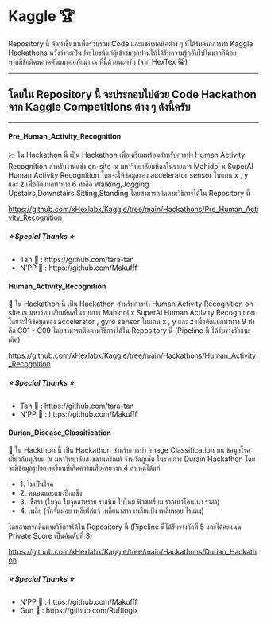 # Kaggle 🏆
 
<p>
 Repository นี้ จัดทำขึ้นมาเพื่อรวบรวม Code และแชร์เทคนิคต่าง ๆ ที่ได้รับจากการทำ Kaggle Hackathons หวังว่าจะเป็นประโยชน์แก่ผู้เข้าชมทุกท่านให้ได้รับความรู้กลับไปไม่มากก็น้อย <br> หากมีข้อผิดพลาดตัวผมขออภัยมา ณ ที่นี้ด้วยนะครับ (จาก HexTex 😸)
</p>

<hr>

## โดยใน Repository นี้ จะประกอบไปด้วย Code Hackathon จาก Kaggle Competitions ต่าง ๆ ดังนี้ครับ 

<hr>

#### Pre_Human_Activity_Recognition

<p>
 📈 ใน Hackathon นี้ เป็น Hackathon เพื่อเตรียมพร้อมสำหรับการทำ Human Activity Recognition สำหรับงานแข่ง on-site ณ มหาวิทยาลัยมหิดลในรายการ Mahidol x SuperAI Human Activity Recognition โดยจะให้ข้อมูลของ accelerator sensor ในแกน x , y และ z เพื่อคัดแยกท่าทาง 6 ท่าคือ Walking,Jogging Upstairs,Downstairs,Sitting,Standing โดยสามารถติดตามวิธีการได้ใน Repository นี้ 
</p>

https://github.com/xHexlabx/Kaggle/tree/main/Hackathons/Pre_Human_Activity_Recognition

##### ⭐ Special Thanks ⭐ 
 <p>
  <ul>
   <li>Tan 👾 : https://github.com/tara-tan</li>
   <li>N'PP 🦆 : https://github.com/Makufff</li>
  </ul>
</p>

#### Human_Activity_Recognition

<p>
 🥇 ใน Hackathon นี้ เป็น Hackathon สำหรับการทำ Human Activity Recognition on-site ณ มหาวิทยาลัยมหิดลในรายการ Mahidol x SuperAI Human Activity Recognition โดยจะให้ข้อมูลของ accelerator , gyro sensor ในแกน x , y และ z เพื่อคัดแยกท่าทาง 9 ท่าคือ C01 - C09 โดยสามารถติดตามวิธีการได้ใน Repository นี้ (Pipeline นี้ ได้รับรางวัลชนะเลิศ)
</p>

https://github.com/xHexlabx/Kaggle/tree/main/Hackathons/Human_Activity_Recognition

##### ⭐ Special Thanks ⭐ 
 <p>
  <ul>
   <li>Tan 👾 : https://github.com/tara-tan</li>
   <li>N'PP 🦆 : https://github.com/Makufff</li>
  </ul>
</p>

#### Durian_Disease_Classification

<p> 🍐 ใน Hackthon นี้ เป็น Hackathon สำหรับการทำ Image Classification บน ข้อมูลโรคเกี่ยวกับทุเรียน ณ มหาวิทยาลัยสงขลานคริณท์ จังหวัดภูเก็ต ในรายการ Durain Hackathon โดยจะมีข้อมูลรูปของทุเรียนที่เกิดความเสียหายจาก 4 สาเหตุได้แก่ 
  <ul>
    <li>1. ไม่เป็นโรค </li>
    <li>2. หนอนและแมงปีกแข็ง </li>
    <li>3. เชื้อรา ​​(ใบจุด ใบจุดสาหร่าย ราสนิม ใบไหม้ ฟิวซาเรี่ยม รากเน่าโคนเน่า ราดำ) </li>
    <li>4. เพลี้ย (จั๊กจั่นฝอย เพลี้ยไก่แจ้ เพลี้ยนาสาร เพลี้ยแป้ง เพลี้ยหอย ไรแดง) </li>
   </ul>
   โดยสามารถติดตามวิธีการได้ใน Repository นี้ (Pipeline นี้ได้รับรางวัลที่ 5 และได้คะแนน Private Score เป็นอันดับที่ 3)

</p>

https://github.com/xHexlabx/Kaggle/tree/main/Hackathons/Durian_Hackathon

##### ⭐ Special Thanks ⭐ 
 <p>
  <ul>
   <li>N'PP 🦆 : https://github.com/Makufff</li>
   <li>Gun 🦆 : https://github.com/Rufflogix</li>
  </ul>
</p>
